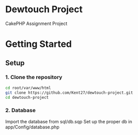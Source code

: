# Dewtouch Project

CakePHP Assignment Project

# Getting Started

## Setup

### **1. Clone the repository**

```bash
cd root/var/www/html
git clone https://github.com/Kent27/dewtouch-project.git
cd dewtouch-project
```

### **2. Database**

Import the database from sql/db.sqp
Set up the proper db in app/Config/database.php
